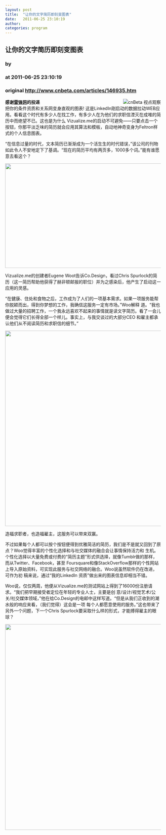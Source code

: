 ```yaml
---
layout: post
title:  "让你的文字简历即刻变图表"
date:   2011-06-25 23:10:19
author: 
categories: program
---
```


## 让你的文字简历即刻变图表
### by 
### at 2011-06-25 23:10:19
### original <http://www.cnbeta.com/articles/146935.htm>

<div><a rel="nofollow" href="http://www.cnbeta.com/topics/305.htm"><img src="http://img.cnbeta.com/topics/view.gif" alt="cnBeta 视点观察" name="sign" align="right"></a>
        <p><b>感谢<a rel="nofollow" href="http://www.leiphone.com">雷锋网</a>的投递</b><br>
把你的条件资质和关系网变身直观的图表! 
这是LinkedIn刚启动的数据拉动WEB应用。看看这个时代有多少人在找工作，有多少人在为他们的求职信湮灭在成堆的简历中而绝望不已。这也是为什么
Vizualize.me的启动不可避免――只要点击一个按钮，你那平淡乏味的简历就会应用其算法和模板，自动地神奇变身为Feltron样式的个人信息图表。</p>
		<p>“在信息过量的时代，文本简历已渐渐成为一个活生生的时代错误，”该公司的刊物如此令人不安地定下了基调。“现在的简历平均有两页多，1000多个词。”能有谁愿意去看这个？<p><img title="Visualize-Me-Lead" src="http://img.cnbeta.com/newsimg/110625/23101901689396062.jpg" alt="" height="337" width="600"></p>
<p>Vizualize.me的创建者Eugene Woot告诉Co.Design，看过Chris Spurlock的简历（这一简历帮助他获得了赫非顿邮报的职位）并为之感染后，他产生了启动这一应用的灵感。</p>
<p>“在健康、住处和食物之后，工作成为了人们的一项基本需求。如果一项服务能帮你脱颖而出，得到你梦想的工作，我确信这服务一定有市场。”Woo解释
道。“我也做过大量的招聘工作，一个我永远喜欢不起来的事情就是读文字简历。看了一会儿便会觉得它们长得全部一个样儿。事实上，与我交谈过的大部分CEO
和雇主都承认他们从不阅读简历和求职信的细节。”</p>
<p><img title="Kutcher-Small" src="http://img.cnbeta.com/newsimg/110625/2310201284329429.jpg" alt="" height="630" width="600"></p>
<p>造福求职者，也造福雇主，这服务可以带来双赢。</p>
<p>不过如果每个人都可以按个按钮便得到优雅简洁的简历，我们是不是就又回到了原点？Woo觉得丰富的个性化选择和与社交媒体的融合会让事情保持活力和
生机。个性化选择以大量免费或付费的“简历主题”形式供选择，就像Tumblr做的那样，而从Twitter、Facebook，甚至 
Foursquare和像StackOverflow那样的个性网站上导入原始资料，可实现此服务与社交网络的融合。Woo说虽然软件仍在改进，可作为初
稿来说，通过“我的LinkedIn 资质”做出来的图表信息却相当不错。</p>
<p>Woo说，仅仅两周，他便从Vizualize.me的测试网站上得到了16000份注册请求。“我们把早期接受者定位在年轻的专业人士，主要是创
意/设计/视觉艺术/公关/社交媒体领域，”他在给Co.Design的电邮中这样写道。“但是从我们正收到的潮水般的响应来看，（我们觉得）这会是一项
每个人都愿意使用的服务。”这也带来了另外一个问题，下一个Chris Spurlock要采取什么样的形式，才能搏得雇主的眼球？</p>
<p><img title="Pavlus-Visualizeme-Better" src="http://img.cnbeta.com/newsimg/110625/2310202257734672.jpg" alt="" height="663" width="600"></p></p></div>